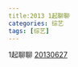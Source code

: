 ```yaml
---
title:2013 1起聊聊
categories: 综艺
tags: [综艺]
---
```


1起聊聊 [20130627](https://tv.cctv.com/2013/06/28/VIDE1372359971658183.shtml)